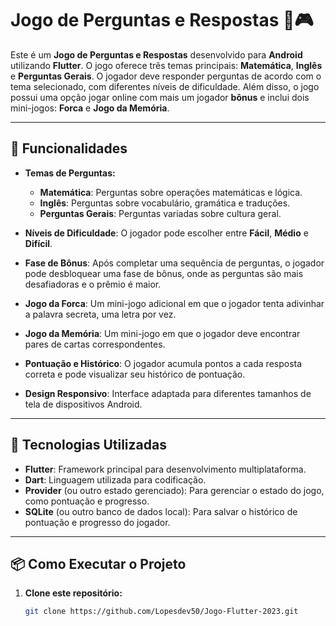 # Jogo de Perguntas e Respostas 🧠🎮

Este é um **Jogo de Perguntas e Respostas** desenvolvido para **Android** utilizando **Flutter**. O jogo oferece três temas principais: **Matemática**, **Inglês** e **Perguntas Gerais**. O jogador deve responder perguntas de acordo com o tema selecionado, com diferentes níveis de dificuldade. Além disso, o jogo possui uma opção jogar online com mais um jogador **bônus** e inclui dois mini-jogos: **Forca** e **Jogo da Memória**.

---

## 🎯 Funcionalidades

- **Temas de Perguntas:**
  - **Matemática**: Perguntas sobre operações matemáticas e lógica.
  - **Inglês**: Perguntas sobre vocabulário, gramática e traduções.
  - **Perguntas Gerais**: Perguntas variadas sobre cultura geral.
  
- **Níveis de Dificuldade**: O jogador pode escolher entre **Fácil**, **Médio** e **Difícil**.

- **Fase de Bônus**: Após completar uma sequência de perguntas, o jogador pode desbloquear uma fase de bônus, onde as perguntas são mais desafiadoras e o prêmio é maior.

- **Jogo da Forca**: Um mini-jogo adicional em que o jogador tenta adivinhar a palavra secreta, uma letra por vez.

- **Jogo da Memória**: Um mini-jogo em que o jogador deve encontrar pares de cartas correspondentes.

- **Pontuação e Histórico**: O jogador acumula pontos a cada resposta correta e pode visualizar seu histórico de pontuação.

- **Design Responsivo**: Interface adaptada para diferentes tamanhos de tela de dispositivos Android.

---

## 🚀 Tecnologias Utilizadas

- **Flutter**: Framework principal para desenvolvimento multiplataforma.
- **Dart**: Linguagem utilizada para codificação.
- **Provider** (ou outro estado gerenciado): Para gerenciar o estado do jogo, como pontuação e progresso.
- **SQLite** (ou outro banco de dados local): Para salvar o histórico de pontuação e progresso do jogador.

---

## 📦 Como Executar o Projeto

1. **Clone este repositório:**

   ```bash
   git clone https://github.com/Lopesdev50/Jogo-Flutter-2023.git
